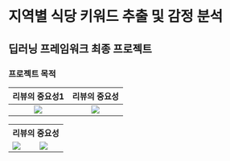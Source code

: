 # 지역별 식당 키워드 추출 및 감정 분석 
## 딥러닝 프레임워크 최종 프로젝트

### 프로젝트 목적

리뷰의 중요성1              |  리뷰의 중요성
:-------------------------:|:-------------------------:
![](https://user-images.githubusercontent.com/74261590/146876336-f078a493-af55-42b5-a91c-2cd3a8b86489.jpg)  |  ![](https://user-images.githubusercontent.com/74261590/146876291-b55f0e87-2e21-4607-a09b-fa94b2c795be.jpg)

<table>
  <tr>
    <th colspan="2">리뷰의 중요성</th>
  </tr>
  <tr>
    <td><img src="https://user-images.githubusercontent.com/74261590/146876336-f078a493-af55-42b5-a91c-2cd3a8b86489.jpg"></td>
    <td><img src="https://user-images.githubusercontent.com/74261590/146876291-b55f0e87-2e21-4607-a09b-fa94b2c795be.jpg"></td>
  </tr>
</table>
